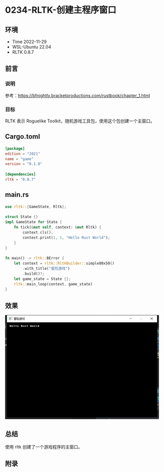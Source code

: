# 0234-RLTK-创建主程序窗口

## 环境

- Time 2022-11-29
- WSL-Ubuntu 22.04
- RLTK 0.8.7

## 前言

### 说明

参考：<https://bfnightly.bracketproductions.com/rustbook/chapter_1.html>

### 目标

RLTK 表示 Roguelike Toolkit，随机游戏工具包，使用这个包创建一个主窗口。

## Cargo.toml

```toml
[package]
edition = "2021"
name = "game"
version = "0.1.0"

[dependencies]
rltk = "0.8.7"
```

## main.rs

```Rust
use rltk::{GameState, Rltk};

struct State {}
impl GameState for State {
    fn tick(&mut self, context: &mut Rltk) {
        context.cls();
        context.print(1, 1, "Hello Rust World");
    }
}

fn main() -> rltk::BError {
    let context = rltk::RltkBuilder::simple80x50()
        .with_title("冒险游戏")
        .build()?;
    let game_state = State {};
    rltk::main_loop(context, game_state)
}

```

## 效果

![主窗口][1]

## 总结

使用 rltk 创建了一个游戏程序的主窗口。

[1]: images/main-window.png

## 附录
